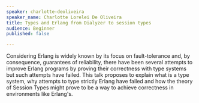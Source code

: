 ```yaml
---
speaker: charlotte-deoliveira
speaker_name: Charlotte Lorelei De Oliveira
title: Types and Erlang from Dialyzer to session types
audience: Beginner
published: false

---
```

<p>Considering Erlang is widely known by its focus on fault-tolerance and, by consequence, guarantees of reliability, there have been several attempts to improve Erlang programs by proving their correctness with type systems but such attempts have failed. This talk proposes to explain what is a type system, why attempts to type strictly Erlang have failed and how the theory of Session Types might prove to be a way to achieve correctness in environments like Erlang's.</p>
